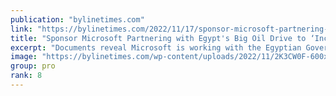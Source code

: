 ```yaml
---
publication: "bylinetimes.com"
link: "https://bylinetimes.com/2022/11/17/sponsor-microsoft-partnering-with-egypts-big-oil-drive-to-increase-fossil-fuel-investments/"
title: "Sponsor Microsoft Partnering with Egypt's Big Oil Drive to ‘Increase’ Fossil Fuel Investments – Byline Times"
excerpt: "Documents reveal Microsoft is working with the Egyptian Government to use COP27 to maximise fossil fuel exploitation – and the owners of the Daily Mail are helping them"
image: "https://bylinetimes.com/wp-content/uploads/2022/11/2K3CW0F-600x314.jpg"
group: pro
rank: 8
---
```


